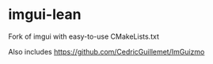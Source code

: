 # imgui-lean

Fork of imgui with easy-to-use CMakeLists.txt

Also includes https://github.com/CedricGuillemet/ImGuizmo
